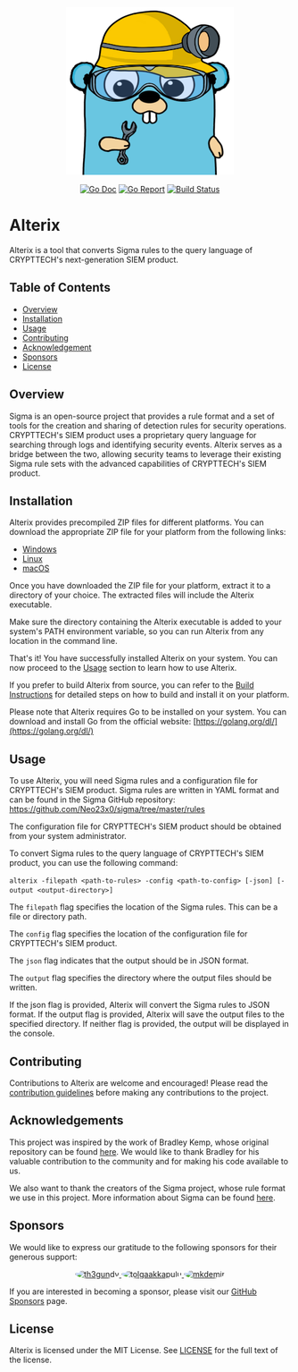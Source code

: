 <p align="center">
  <img width="300" height="300" src="images/logo.png">
</p>

<p align="center">
<a href="https://pkg.go.dev/github.com/mtnmunuklu/alterix"><img src="https://img.shields.io/badge/%F0%9F%93%9A%20godoc-pkg-informational.svg" alt="Go Doc"></a> <a href="https://goreportcard.com/report/github.com/mtnmunuklu/alterix"><img src="https://img.shields.io/badge/%F0%9F%93%9D%20goreport-A+-success.svg" alt="Go Report"></a> <a href="https://travis-ci.com/"><img src="https://img.shields.io/badge/%E2%9A%99%20build-X-success.svg" alt="Build Status"></a> 

# Alterix

Alterix is a tool that converts Sigma rules to the query language of CRYPTTECH's next-generation SIEM product.

## Table of Contents

- [Overview](#overview)
- [Installation](#installation)
- [Usage](#usage)
- [Contributing](#contributing)
- [Acknowledgement](#acknowledgement)
- [Sponsors](#sponsors)
- [License](#license)

## Overview

Sigma is an open-source project that provides a rule format and a set of tools for the creation and sharing of detection rules for security operations. CRYPTTECH's SIEM product uses a proprietary query language for searching through logs and identifying security events. Alterix serves as a bridge between the two, allowing security teams to leverage their existing Sigma rule sets with the advanced capabilities of CRYPTTECH's SIEM product.

## Installation

Alterix provides precompiled ZIP files for different platforms. You can download the appropriate ZIP file for your platform from the following links:

- [Windows](https://github.com/mtnmunuklu/alterix/releases/latest/download/alterix-windows-latest.zip)
- [Linux](https://github.com/mtnmunuklu/alterix/releases/latest/download/alterix-linux-latest.zip)
- [macOS](https://github.com/mtnmunuklu/alterix/releases/latest/download/alterix-macos-latest.zip)

Once you have downloaded the ZIP file for your platform, extract it to a directory of your choice. The extracted files will include the Alterix executable.

Make sure the directory containing the Alterix executable is added to your system's PATH environment variable, so you can run Alterix from any location in the command line.

That's it! You have successfully installed Alterix on your system. You can now proceed to the [Usage](#usage) section to learn how to use Alterix.

If you prefer to build Alterix from source, you can refer to the [Build Instructions](BUILD.md) for detailed steps on how to build and install it on your platform.

Please note that Alterix requires Go to be installed on your system. You can download and install Go from the official website: [https://golang.org/dl/](https://golang.org/dl/)


## Usage

To use Alterix, you will need Sigma rules and a configuration file for CRYPTTECH's SIEM product. Sigma rules are written in YAML format and can be found in the Sigma GitHub repository: https://github.com/Neo23x0/sigma/tree/master/rules

The configuration file for CRYPTTECH's SIEM product should be obtained from your system administrator.

To convert Sigma rules to the query language of CRYPTTECH's SIEM product, you can use the following command:

```alterix -filepath <path-to-rules> -config <path-to-config> [-json] [-output <output-directory>]```

The `filepath` flag specifies the location of the Sigma rules. This can be a file or directory path.

The `config` flag specifies the location of the configuration file for CRYPTTECH's SIEM product.

The `json` flag indicates that the output should be in JSON format.

The `output` flag specifies the directory where the output files should be written.

If the json flag is provided, Alterix will convert the Sigma rules to JSON format. If the output flag is provided, Alterix will save the output files to the specified directory. If neither flag is provided, the output will be displayed in the console.

## Contributing

Contributions to Alterix are welcome and encouraged! Please read the [contribution guidelines](contributing.md) before making any contributions to the project.

## Acknowledgements

This project was inspired by the work of Bradley Kemp, whose original repository can be found [here](https://github.com/bradleyjkemp/sigma-go). We would like to thank Bradley for his valuable contribution to the community and for making his code available to us.

We also want to thank the creators of the Sigma project, whose rule format we use in this project. More information about Sigma can be found [here](https://github.com/Neo23x0/sigma).

## Sponsors

We would like to express our gratitude to the following sponsors for their generous support:

<div align="center">
  <a href="https://github.com/th3gundy">
    <img src="https://github.com/th3gundy.png" alt="th3gundy" width="50" height="50" style="border-radius: 50%">
  </a>
  <a href="https://github.com/tolgaakkapulu">
    <img src="https://github.com/tolgaakkapulu.png" alt="tolgaakkapulu" width="50" height="50" style="border-radius: 50%">
  </a>
  <a href="https://github.com/mkdemir">
    <img src="https://github.com/mkdemir.png" alt="mkdemir" width="50" height="50" style="border-radius: 50%">
  </a>
  <!-- Diğer sponsorlar -->
</div>


If you are interested in becoming a sponsor, please visit our [GitHub Sponsors](https://github.com/sponsors) page.

## License

Alterix is licensed under the MIT License. See [LICENSE](LICENSE) for the full text of the license.
